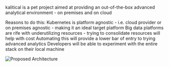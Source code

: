 kalitical is a pet project aimed at providing an out-of-the-box advanced analytical environment - on premises and on cloud


Reasons to do this:
	Kubernetes is platform agnostic - i.e. cloud provider or on premises agnostic - making it an ideal target platform
	Big data platforms are rife with underutilizing resources - trying to consolidate resources will help with cost
	Automating this will provide a lower bar of entry to trying advanced analytics
	Developers will be able to experiment with the entire stack on their local machine



![Proposed Architecture](https://bitbucket.org/zerodown524/kalitical/src/initial/resources/kalitical_proposed_architecture.jpeg)

